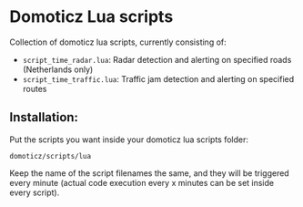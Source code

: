 # Domoticz Lua scripts
Collection of domoticz lua scripts, currently consisting of:

- `script_time_radar.lua`: Radar detection and alerting on specified roads (Netherlands only)
- `script_time_traffic.lua`: Traffic jam detection and alerting on specified routes


## Installation:
Put the scripts you want inside your domoticz lua scripts folder:

`domoticz/scripts/lua`

Keep the name of the script filenames the same, and they will be 
triggered every minute (actual code execution every x minutes can 
be set inside every script).